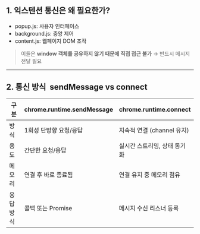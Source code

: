 ## 1. 익스텐션 통신은 왜 필요한가?

- popup.js: 사용자 인터페이스
- background.js: 중앙 제어
- content.js: 웹페이지 DOM 조작
  
> 이들은 **window 객체를 공유하지 않기 때문에 직접 접근 불가** → 반드시 메시지 전달 필요

---

## 2. 통신 방식  sendMessage vs connect

|**구분**|chrome.runtime.sendMessage|chrome.runtime.connect|
|---|---|---|
|방식|1회성 단방향 요청/응답|지속적 연결 (channel 유지)|
|용도|간단한 요청/응답|실시간 스트리밍, 상태 동기화|
|메모리|연결 후 바로 종료됨|연결 유지 중 메모리 점유|
|응답 방식|콜백 또는 Promise|메시지 수신 리스너 등록|
